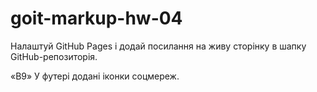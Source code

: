# goit-markup-hw-04



Налаштуй GitHub Pages і додай посилання на живу сторінку в шапку GitHub-репозиторія.


«B9» У футері додані іконки соцмереж.
